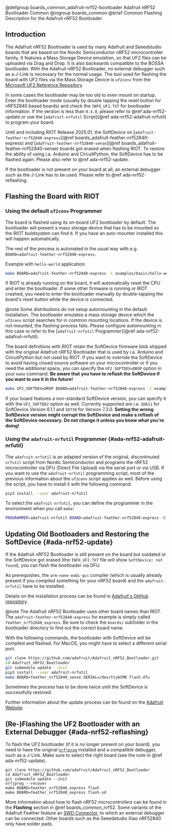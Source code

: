 @defgroup  boards_common_adafruit-nrf52-bootloader Adafruit nRF52 Bootloader Common
@ingroup   boards_common
@brief     Common Flashing Description for the Adafruit nRF52 Bootloader

## Introduction

The Adafruit nRF52 Bootloader is used by many Adafruit and Seeedstudio boards
that are based on the Nordic Semiconductor nRF52 microcontroller family.
It features a Mass Storage Device emulation, so that UF2 files can be uploaded
via Drag and Drop. It is also backwards compatible to the BOSSA bootloader.
With the Adafruit nRF52 Bootloader, no external debugger such as a J-Link is
necessary for the normal usage. The tool used for flashing the board with
UF2 files via the Mass Storage Device is `uf2conv` from the [Microsoft UF2
Reference Repository](https://github.com/microsoft/uf2).

In some cases the bootloader may be too old to even mount on startup.
Enter the bootloader mode (usually by double tapping the reset button for
nRF52840 based boards) and check the `INFO_UF2.TXT` for bootloader information.
If the version is less than `0.4.0`, please refer to @ref ada-nrf52-update or
use the [`adafruit-nrfutil` Script](@ref ada-nrf52-adafruit-nrfutil) to
program your board.

Until and including RIOT Release 2025.01, the SoftDevice on
[`adafruit-feather-nrf52840-express`](@ref boards_adafruit-feather-nrf52840-express)
and [`adafruit-feather-nrf52840-sense`](@ref boards_adafruit-feather-nrf52840-sense)
boards got erased when flashing RIOT. To restore the ability of using i.a.
Arduino and CircuitPython, the SoftDevice has to be flashed again.
Please also refer to @ref ada-nrf52-update.

If the bootloader is not present on your board at all, an external debugger
such as the J-Link has to be used. Please refer to @ref ada-nrf52-reflashing.

## Flashing the Board with RIOT

### Using the default `uf2conv` Programmer

The board is flashed using its on-board UF2 bootloader by default.
The bootloader will present a mass storage device that has to be mounted so
the RIOT buildsystem can find it. If you have an auto-mounter installed this
will happen automatically.

The rest of the process is automated in the usual way with e.g.
`BOARD=adafruit-feather-nrf52840-express`.

Example with `hello-world` application:
```sh
make BOARD=adafruit-feather-nrf52840-express -C examples/basic/hello-world flash term
```

If RIOT is already running on the board, it will automatically reset the CPU and enter
the bootloader.
If some other firmware is running or RIOT crashed, you need to enter the bootloader
manually by double-tapping the board's reset button while the device is connected.

@note Some distributions do not setup automounting in the default installation.
The bootloader emulates a mass storage device which the `uf2conv` script searches
for in common mounting locations. If the device is not mounted, the flashing
process fails. Please configure automounting in this case or refer to the
[`adafruit-nrfutil` Programmer](@ref ada-nrf52-adafruit-nrfutil).

The board definitions with RIOT retain the SoftDevice firmware blob shipped with
the original Adafruit nRF52 Bootloader that is used by i.a. Arduino and
CircuitPython but not used by RIOT. If you want to override the SoftDevice
to avoid having closed source software on your microcontroller or if you need
the additional space, you can specify the `UF2_SOFTDEV=DROP` option in your
`make` command. **Be aware that you have to reflash the SoftDevice if you want
to use it in the future!**

```sh
make UF2_SOFTDEV=DROP BOARD=adafruit-feather-nrf52840-express -C examples/basic/hello-world flash term
```

If your board features a non-standard SoftDevice version, you can specify it
with the `UF2_SOFTDEV` option as well. Currently supported are i.a. `SD611`
for SoftDevice Version 6.1.1 and `SD730` for Version 7.3.0.
**Setting the wrong SoftDevice version might corrupt the SoftDevice and
make a reflash of the SoftDevice necessary. Do not change it unless you know
what you're doing!**

### Using the `adafruit-nrfutil` Programmer {#ada-nrf52-adafruit-nrfutil}

The `adafruit-nrfutil` is an adapted version of the original, discontinuied
`nrfutil` script from Nordic Semiconductor and programs the nRF52
microcontroller via DFU (Direct File Upload) via the serial port or via USB.
If you want to use the `adafruit-nrfutil` programming script, most of the
previous information about the `uf2conv` script applies as well.
Before using the script, you have to install it with the following command:
```sh
pip3 install --user adafruit-nrfutil
```

To select the `adafruit-nrfutil`, you can define the programmer in the
environment when you call `make`:
```sh
PROGRAMMER=adafruit-nrfutil BOARD=adafruit-feather-nrf52840-express -C examples/basic/hello-world flash term
```

## Updating Old Bootloaders and Restoring the SoftDevice {#ada-nrf52-update}

If the Adafruit nRF52 Bootloader is still present on the board but outdated
or the SoftDevice got erased (the `INFO_UF2.TXT` file will show
`SoftDevice: not found`), you can flash the bootloader via DFU.

As prerequisites, the `arm-none-eabi-gcc` compiler (which is usually already
present if you compiled something for your nRF52 board) and the
`adafruit-nrfutil` have to be installed.

Details on the installation process can be found in [Adafruit's GitHub
repository](https://github.com/adafruit/Adafruit_nRF52_Bootloader).

@note The Adafruit nRF52 Bootloader uses other board names than RIOT. The
      `adafruit-feather-nrf52840-express` for example is simply called
      `feather_nrf52840_express`.
      Be sure to check the `boards/` subfolder in the bootloader directory
      to find out the correct board name.

With the following commands, the bootloader with SoftDevice will be compiled
and flashed. For MacOS, you might have to select a different serial port.

```sh
git clone https://github.com/adafruit/Adafruit_nRF52_Bootloader.git
cd Adafruit_nRF52_Bootloader
git submodule update --init
pip3 install --user adafruit-nrfutil
make BOARD=feather_nrf52840_sense SERIAL=/dev/ttyACM0 flash-dfu
```

Sometimes the process has to be done twice until the SoftDevice is successfully
restored.

Further information about the update process can be found on the
[Adafruit Website](https://learn.adafruit.com/adafruit-feather-sense/update-bootloader).

## (Re-)Flashing the UF2 Bootloader with an External Debugger {#ada-nrf52-reflashing}

To flash the UF2 bootloader (if it is no longer present on your board),
you need to have the original [`nrfjprog`][nrfjprog] installed and a compatible
debugger, such as a J-Link. Make sure to select the right board (see the note
in @ref ada-nrf52-update).

~~~~~~~~~~~~~{.sh}
git clone https://github.com/adafruit/Adafruit_nRF52_Bootloader
cd Adafruit_nRF52_Bootloader
git submodule update --init
nrfjprog --recover
make BOARD=feather_nrf52840_express flash
make BOARD=feather_nrf52840_express flash-sd
~~~~~~~~~~~~~

More information about how to flash nRF52 microcontrollers can be found in the
**Flashing** section in @ref boards_common_nrf52. Some variants of the
Adafruit Feather feature an [SWD Connector], to which an external debugger can
be connected. Other boards such as the Seeedstudio Xiao nRF52840 only have
solder pads.

[SWD Connector]: https://learn.adafruit.com/introducing-the-adafruit-nrf52840-feather/pinouts#swd-connector-3-12

[nrfjprog]: https://www.nordicsemi.com/Products/Development-tools/nRF-Command-Line-Tools
